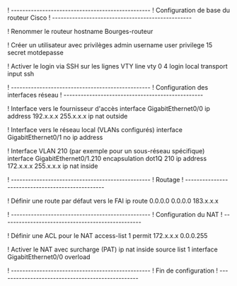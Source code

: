 ! -------------------------------------------------
!  Configuration de base du routeur Cisco
! -------------------------------------------------

!  Renommer le routeur
hostname Bourges-routeur

!  Créer un utilisateur avec privilèges admin
username user privilege 15 secret motdepasse

!  Activer le login via SSH sur les lignes VTY
line vty 0 4
    login local
    transport input ssh

! -------------------------------------------------
!  Configuration des interfaces réseau
! -------------------------------------------------

!  Interface vers le fournisseur d'accès
interface GigabitEthernet0/0
    ip address 192.x.x.x 255.x.x.x
    ip nat outside

!  Interface vers le réseau local (VLANs configurés)
interface GigabitEthernet0/1
    no ip address

!  Interface VLAN 210 (par exemple pour un sous-réseau spécifique)
interface GigabitEthernet0/1.210
    encapsulation dot1Q 210
    ip address 172.x.x.x 255.x.x.x
    ip nat inside

! -------------------------------------------------
!  Routage
! -------------------------------------------------

!  Définir une route par défaut vers le FAI
ip route 0.0.0.0 0.0.0.0 183.x.x.x

! -------------------------------------------------
!  Configuration du NAT
! -------------------------------------------------

!  Définir une ACL pour le NAT
access-list 1 permit 172.x.x.x 0.0.0.255

!  Activer le NAT avec surcharge (PAT)
ip nat inside source list 1 interface GigabitEthernet0/0 overload

! -------------------------------------------------
!  Fin de configuration
! -------------------------------------------------


